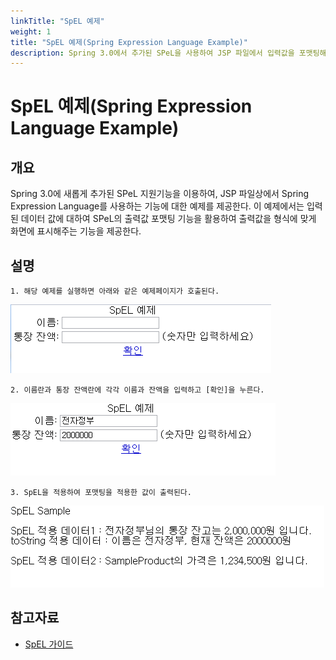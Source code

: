 ```yaml
---
linkTitle: "SpEL 예제"
weight: 1
title: "SpEL 예제(Spring Expression Language Example)"
description: Spring 3.0에서 추가된 SPeL을 사용하여 JSP 파일에서 입력값을 포맷팅해 화면에 출력하는 예제를 제공한다.
---
```

# SpEL 예제(Spring Expression Language Example)

## 개요

Spring 3.0에 새롭게 추가된 SPeL 지원기능을 이용하여, JSP 파일상에서 Spring Expression Language를 사용하는 기능에 대한 예제를 제공한다. 이 예제에서는 입력된 데이터 값에 대하여 SPeL의 출력값 포맷팅 기능을 활용하여 출력값을 형식에 맞게 화면에 표시해주는 기능을 제공한다.

## 설명

```
1. 해당 예제를 실행하면 아래와 같은 예제페이지가 호출된다.
```

![spel-1](./images/spel-1.png)  

```
2. 이름란과 통장 잔액란에 각각 이름과 잔액을 입력하고 [확인]을 누른다.
```

![spel-2](./images/spel-2.png)  

```
3. SpEL을 적용하여 포맷팅을 적용한 값이 출력된다.
```

![spel-3](./images/spel-3.png)  

## 참고자료
- [SpEL 가이드](../../../egovframe-runtime/foundation-layer-core/spel.md)
